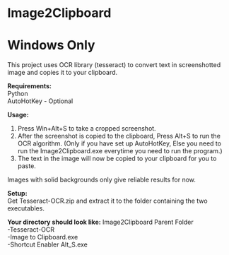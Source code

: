 # Image2Clipboard
# Windows Only #
This project uses OCR library (tesseract) to convert text in screenshotted image and copies it to your clipboard.

**Requirements:** <br>
Python <br>
AutoHotKey - Optional


**Usage:**<br>
1. Press Win+Alt+S to take a cropped screenshot.
2. After the screenshot is copied to the clipboard, Press Alt+S to run the OCR algorithm. (Only if you have set up AutoHotKey, Else you need to run the Image2Clipboard.exe everytime you need to run the program.)
3. The text in the image will now be copied to your clipboard for you to paste.

Images with solid backgrounds only give reliable results for now.

**Setup:**<br>
Get Tesseract-OCR.zip and extract it to the folder containing the two executables.

**Your directory should look like:**
Image2Clipboard Parent Folder <br>
-Tesseract-OCR <br>
-Image to Clipboard.exe <br>
-Shortcut Enabler Alt_S.exe
